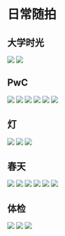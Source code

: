 # 日常随拍

## 大学时光

<div class="album-wrap">
    <img src="https://asset6.pages.dev/xiangce/college/1.jpg" class="medium-zoom-image"/>
    <img src="https://asset6.pages.dev/xiangce/college/2.jpg" class="medium-zoom-image"/>    
</div>

## PwC

<div class="album-wrap">
    <img src="https://asset6.pages.dev/xiangce/pwc/1.png" class="medium-zoom-image"/>
    <img src="https://asset6.pages.dev/xiangce/pwc/2.png" class="medium-zoom-image"/>
    <img src="https://asset6.pages.dev/xiangce/pwc/3.png" class="medium-zoom-image"/>
    <img src="https://asset6.pages.dev/xiangce/pwc/4.png" class="medium-zoom-image"/>
    <img src="https://asset6.pages.dev/xiangce/pwc/5.png" class="medium-zoom-image"/>
    <img src="https://asset6.pages.dev/xiangce/pwc/6.png" class="medium-zoom-image"/>
</div>

## 灯

<div class="album-wrap">
    <img src="https://asset6.pages.dev/xiangce/deng/1.jpg" class="medium-zoom-image"/>
    <img src="https://asset6.pages.dev/xiangce/deng/2.jpg" class="medium-zoom-image"/>
    <img src="https://asset6.pages.dev/xiangce/deng/3.jpg" class="medium-zoom-image"/>
</div>

## 春天

<div class="album-wrap">
    <img src="https://asset6.pages.dev/xiangce/youxian/1.jpg" class="medium-zoom-image"/>
    <img src="https://asset6.pages.dev/xiangce/youxian/2.jpg" class="medium-zoom-image"/>
    <img src="https://asset6.pages.dev/xiangce/youxian/3.jpg" class="medium-zoom-image"/>
    <img src="https://asset6.pages.dev/xiangce/youxian/4.jpg" class="medium-zoom-image"/>
    <img src="https://asset6.pages.dev/xiangce/youxian/5.jpg" class="medium-zoom-image"/>
    <img src="https://asset6.pages.dev/xiangce/youxian/6.jpg" class="medium-zoom-image"/>
</div>

## 体检

<div class="album-wrap">
    <img src="https://asset6.pages.dev/xiangce/check/tijian1.jpg" class="medium-zoom-image"/>
    <img src="https://asset6.pages.dev/xiangce/check/tijian2.jpg" class="medium-zoom-image"/>
    <img src="https://asset6.pages.dev/xiangce/check/tijian3.jpg" class="medium-zoom-image"/>
</div>

<!-- ## 早中晚

<div class="album-wrap">
    <img src="https://asset6.pages.dev/xiangce/road/1.jpg" class="medium-zoom-image"/>
    <img src="https://asset6.pages.dev/xiangce/road/2.jpg" class="medium-zoom-image"/>
    <img src="https://asset6.pages.dev/xiangce/road/3.jpg" class="medium-zoom-image"/>
</div> -->
